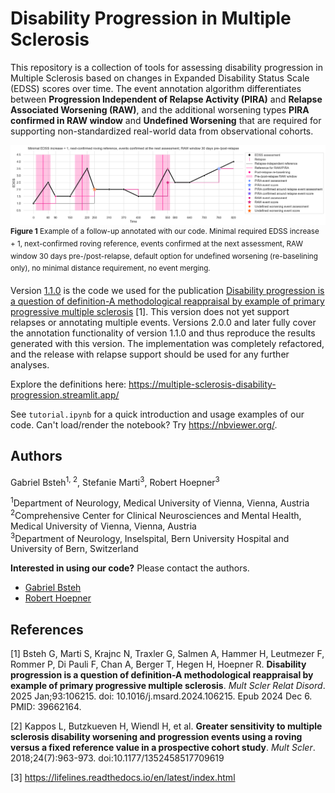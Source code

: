 # Disability Progression in Multiple Sclerosis
This repository is a collection of tools for assessing disability progression in Multiple Sclerosis based on changes in Expanded Disability Status Scale (EDSS) scores over time. The event annotation algorithm differentiates between **Progression Independent of Relapse Activity (PIRA)** and **Relapse Associated Worsening (RAW)**, and the additional worsening types **PIRA confirmed in RAW window** and **Undefined Worsening** that are required for supporting non-standardized real-world data from observational cohorts.

![Annotated follow-up with PIRA, RAW, and undefined worsening](images/example_with_all_types.png?raw=true "Annotated follow-up with PIRA, RAW, and undefined worsening")
<sup>**Figure 1** Example of a follow-up annotated with our code. Minimal required EDSS increase + 1, next-confirmed roving reference, events confirmed at the next assessment, RAW window 30 days pre-/post-relapse, default option for undefined worsening (re-baselining only), no minimal distance requirement, no event merging.</sup>

Version [1.1.0](https://github.com/drstrupf/multiple-sclerosis-disability-progression/releases/tag/v1.1.0) is the code we used for the publication [Disability progression is a question of definition-A methodological reappraisal by example of primary progressive multiple sclerosis](https://pubmed.ncbi.nlm.nih.gov/39662164/) [1]. This version does not yet support relapses or annotating multiple events. Versions 2.0.0 and later fully cover the annotation functionality of version 1.1.0 and thus reproduce the results generated with this version. The implementation was completely refactored, and the release with relapse support should be used for any further analyses.

Explore the definitions here: https://multiple-sclerosis-disability-progression.streamlit.app/

See ``tutorial.ipynb`` for a quick introduction and usage examples of our code. Can't load/render the notebook? Try https://nbviewer.org/.

## Authors
Gabriel Bsteh<sup>1, 2</sup>, Stefanie Marti<sup>3</sup>, Robert Hoepner<sup>3</sup>

<sup>1</sup>Department of Neurology, Medical University of Vienna, Vienna, Austria\
<sup>2</sup>Comprehensive Center for Clinical Neurosciences and Mental Health, Medical University of Vienna, Vienna, Austria\
<sup>3</sup>Department of Neurology, Inselspital, Bern University Hospital and University of Bern, Switzerland

**Interested in using our code?** Please contact the authors. 
* [Gabriel Bsteh](https://www.meduniwien.ac.at/web/forschung/researcher-profiles/researcher-profiles/detail/?res=gabriel_bsteh&cHash=0896fd3f091c51c7c5c37b55b83d8def)
* [Robert Hoepner](http://www.neurologie.insel.ch/de/ueber-uns/teams/details/person/detail/robert-hoepner)

## References

[1] Bsteh G, Marti S, Krajnc N, Traxler G, Salmen A, Hammer H, Leutmezer F, Rommer P, Di Pauli F, Chan A, 
Berger T, Hegen H, Hoepner R. **Disability progression is a question of definition-A methodological reappraisal 
by example of primary progressive multiple sclerosis**. *Mult Scler Relat Disord*. 2025 Jan;93:106215. 
doi: 10.1016/j.msard.2024.106215. Epub 2024 Dec 6. PMID: 39662164.

[2] Kappos L, Butzkueven H, Wiendl H, et al. **Greater sensitivity to multiple sclerosis disability 
worsening and progression events using a roving versus a fixed reference value in a prospective cohort 
study**. *Mult Scler*. 2018;24(7):963-973. doi:10.1177/1352458517709619

[3] https://lifelines.readthedocs.io/en/latest/index.html
